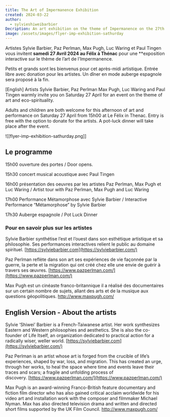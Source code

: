 ```yaml
---
title: The Art of Impermanence Exhibition
created: 2024-03-22
author:
  - sylvieshiweibarbier
Decription: An art exhibition on the theme of Impermanence on the 27th of April 2024 in Thénac
image: /assets/images/flyer-imp-exhibition-sathurday
---
```

Artistes Sylvie Barbier, Paz Perlman, Max Pugh, Luc Waring et Paul Tingen vous invitent **samedi 27 Avril 2024 au Félix à Thénac** pour une **exposition interactive sur le thème de l’art de l'Impermanence.

Petits et grands sont les bienvenus pour cet après-midi artistique. Entrée libre avec donation pour les artistes. Un dîner en mode auberge espagnole sera proposé à la fin.


[English] Artists Sylvie Barbier, Paz Perlman Max Pugh, Luc Waring and Paul Tingen warmly invite you on Saturday 27 April for an event on the theme of art and eco-spirituality.

Adults and children are both welcome for this afternoon of art and performance on Saturday 27 April from 15h00 at Le Félix in Thenac. Entry is free with the option to donate for the artists. A pot-luck dinner will take place after the event.


![[flyer-imp-exhibition-sathurday.png]]


## Le programme

15h00 ouverture des portes / Door opens.

15h30 concert musical acoustique avec Paul Tingen

16h00 présentation des oeuvres par les artistes Paz Perlman, Max Pugh et Luc Waring / Artist tour with Paz Perlman, Max Pugh and Luc Waring 

17h00 Performance Métamorphose avec Sylvie Barbier / Interactive Performance “Métamorphose” by Sylvie Barbier

17h30 Auberge espagnole / Pot Luck Dinner

### Pour en savoir plus sur les artistes

Sylvie Barbier synthétise l’est et l’ouest dans son esthétique artistique et sa philosophie. Ses performances interactives relient le public au domaine spirituel. [https://sylviebarbier.com](https://sylviebarbier.com/)

Paz Perlman reflète dans son art ses expériences de vie façonnée par la guerre, la perte et la migration qui ont créé chez elle une envie de guérir à travers ses œuvres. [https://www.pazperlman.com/](https://www.pazperlman.com/)

Max Pugh  est un cinéaste franco-britannique il a réalisé des documentaires sur un certain nombre de sujets, allant des arts et de la musique aux questions géopolitiques. http://www.maxpugh.com/


## English Version - About the artists

Sylvie ‘Shiwei’ Barbier is a French-Taiwanese artist. Her work synthesizes Eastern and Western philosophies and aesthetics. She is also the co-founder of Life Itself, an organization dedicated to practical action for a radically wiser, weller world. [https://sylviebarbier.com](https://sylviebarbier.com/)

Paz Perlman is an artist whose art is forged from the crucible of life’s experiences, shaped by war, loss, and migration. This has created an urge, through her works, to heal the space where time and events leave their traces and scars; a fragile and unfolding process of discovery. [https://www.pazperlman.com/](https://www.pazperlman.com/)

Max Pugh is an award-winning Franco-British feature documentary and fiction film director who has also gained critical acclaim worldwide for his video art and installation work with the composer and filmmaker Michael Nyman. Max has also directed television drama and written and directed short films supported by the UK Film Council. http://www.maxpugh.com/
